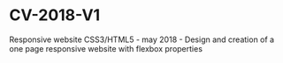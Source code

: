 # CV-2018-V1
Responsive website CSS3/HTML5 - may 2018 -
Design and creation of a one page responsive website with flexbox properties
